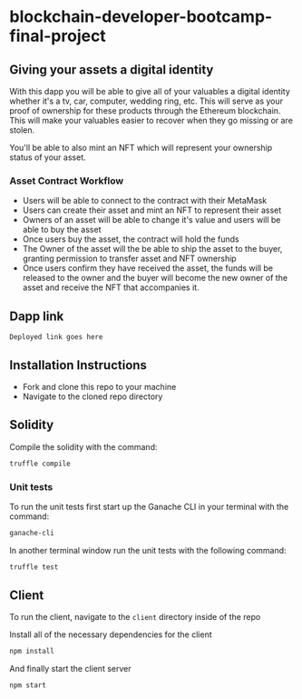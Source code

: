 # blockchain-developer-bootcamp-final-project

## Giving your assets a digital identity

With this dapp you will be able to give all of your valuables a digital identity whether it's a tv, car, computer, wedding ring, etc. This will serve as your proof of ownership for these products through the Ethereum blockchain. This will make your valuables easier to recover when they go missing or are stolen. 

You'll be able to also mint an NFT which will represent your ownership status of your asset.

### Asset Contract Workflow
- Users will be able to connect to the contract with their MetaMask
- Users can create their asset and mint an NFT to represent their asset
- Owners of an asset will be able to change it's value and users will be able to buy the asset
- Once users buy the asset, the contract will hold the funds
- The Owner of the asset will the be able to ship the asset to the buyer, granting permission to transfer asset and NFT ownership
- Once users confirm they have received the asset, the funds will be released to the owner and the buyer will become the new owner of the asset and receive the NFT that accompanies it.

## Dapp link
```
Deployed link goes here
```

## Installation Instructions
- Fork and clone this repo to your machine
- Navigate to the cloned repo directory

## Solidity
Compile the solidity with the command:
```bash
truffle compile
```

### Unit tests
To run the unit tests first start up the Ganache CLI in your terminal with the command:
```bash
ganache-cli
```

In another terminal window run the unit tests with the following command:
```bash
truffle test
```

## Client
To run the client, navigate to the `client` directory inside of the repo

Install all of the necessary dependencies for the client
```bash
npm install
```

And finally start the client server
```bash
npm start
```
